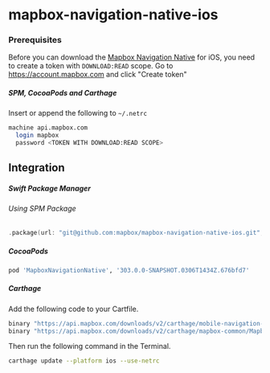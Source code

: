 # mapbox-navigation-native-ios

### Prerequisites

Before you can download the [Mapbox Navigation Native](https://github.com/mapbox/mapbox-navigation-native) for iOS, you need to create a token with `DOWNLOAD:READ` scope.
Go to https://account.mapbox.com and click "Create token"

##### SPM, CocoaPods and Carthage
Insert or append the following to `~/.netrc`

```bash
machine api.mapbox.com
  login mapbox
  password <TOKEN WITH DOWNLOAD:READ SCOPE>
```

## Integration

##### Swift Package Manager

###### Using SPM Package

```swift
.package(url: "git@github.com:mapbox/mapbox-navigation-native-ios.git", from: "303.0.0-SNAPSHOT.0306T1434Z.676bfd7"),
```

##### CocoaPods

```ruby
pod 'MapboxNavigationNative', '303.0.0-SNAPSHOT.0306T1434Z.676bfd7'
```

##### Carthage

Add the following code to your Cartfile.

```bash
binary "https://api.mapbox.com/downloads/v2/carthage/mobile-navigation-native/MapboxNavigationNative.json" == 303.0.0-SNAPSHOT.0306T1434Z.676bfd7
binary "https://api.mapbox.com/downloads/v2/carthage/mapbox-common/MapboxCommon-ios.json" == 24.2.0
```

Then run the following command in the Terminal.
```bash
carthage update --platform ios --use-netrc
```
